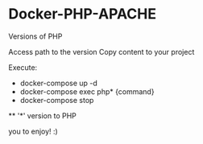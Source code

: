# Docker-PHP-APACHE
Versions of PHP

Access path to the version
Copy content to your project

Execute:
 - docker-compose up -d
 - docker-compose exec php* {command}
 - docker-compose stop
 
** '*' version to PHP

you to enjoy! :)
